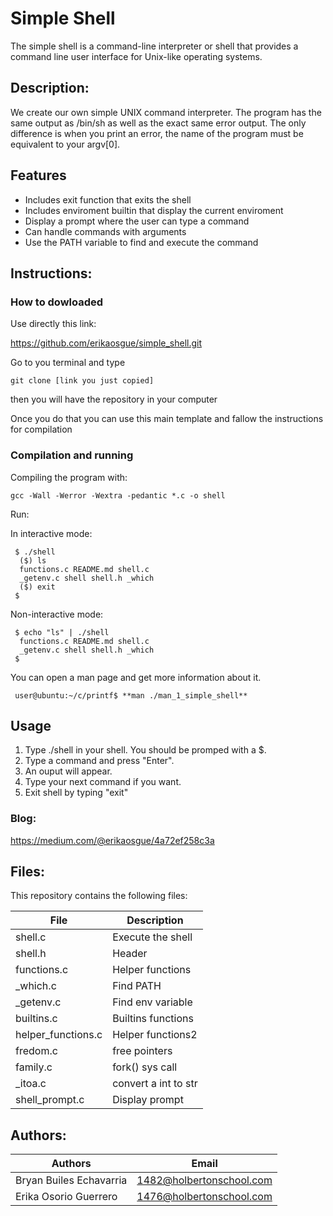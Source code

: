 # Simple Shell

The simple shell is a command-line interpreter or shell that provides a command line user interface for Unix-like operating systems.

## Description:

We create our own simple UNIX command interpreter. The program has the same output as /bin/sh as well as the exact same error output. The only difference is when you print an error, the name of the program must be equivalent to your argv[0].

## Features

- Includes exit function that exits the shell
- Includes enviroment builtin that display the current enviroment
- Display a prompt where the user can type a command
- Can handle commands with arguments
- Use the PATH variable to find and execute the command

## Instructions:

### How to dowloaded

Use directly this link:

https://github.com/erikaosgue/simple_shell.git

Go to you terminal and type

    git clone [link you just copied]

then you will have the repository in your computer

Once you do that you can use this main template and fallow the instructions for compilation

### Compilation and running

Compiling the program with:

    gcc -Wall -Werror -Wextra -pedantic *.c -o shell

Run:

In interactive mode:

     $ ./shell
      ($) ls
      functions.c README.md shell.c
      _getenv.c shell shell.h _which
      ($) exit
     $

Non-interactive mode:

     $ echo "ls" | ./shell
      functions.c README.md shell.c
      _getenv.c shell shell.h _which
     $

You can open a man page and get more information about it.

     user@ubuntu:~/c/printf$ **man ./man_1_simple_shell**

## Usage

1. Type ./shell in your shell. You should be promped with a \$.
2. Type a command and press "Enter".
3. An ouput will appear.
4. Type your next command if you want.
5. Exit shell by typing "exit"

### Blog:

https://medium.com/@erikaosgue/4a72ef258c3a

## Files:

This repository contains the following files:

| File               | Description          |
| ------------------ | -------------------  |
| shell.c            | Execute the shell    |
| shell.h            | Header               |
| functions.c        | Helper functions     |
| \_which.c          | Find PATH            |
| \_getenv.c         | Find env variable    |
| builtins.c         | Builtins functions   |
| helper_functions.c | Helper functions2    |
| fredom.c           | free pointers        |
| family.c           | fork() sys call      |
| \_itoa.c           | convert a int to str |
| shell_prompt.c     | Display prompt       |

## Authors:

| Authors                 | Email                    |
| ----------------------- | ------------------------ |
| Bryan Builes Echavarria | 1482@holbertonschool.com |
| Erika Osorio Guerrero   | 1476@holbertonschool.com |
